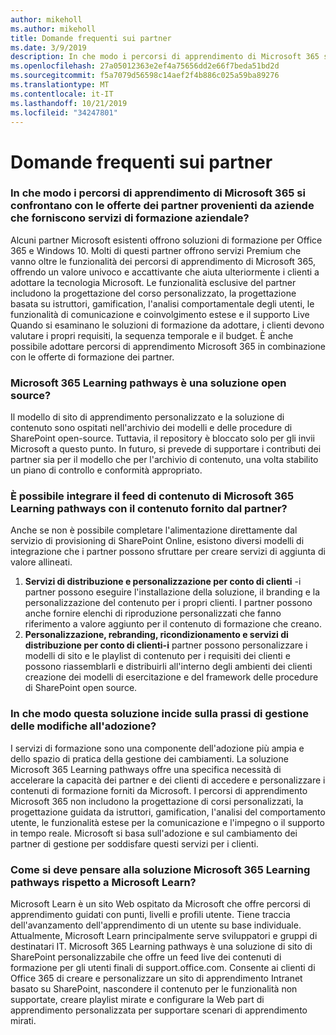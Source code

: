 ```yaml
---
author: mikeholl
ms.author: mikeholl
title: Domande frequenti sui partner
ms.date: 3/9/2019
description: In che modo i percorsi di apprendimento di Microsoft 365 si confrontano con le offerte dei partner provenienti da aziende che forniscono servizi di formazione aziendale?
ms.openlocfilehash: 27a05012363e2ef4a75656dd2e66f7beda51bd2d
ms.sourcegitcommit: f5a7079d56598c14aef2f4b886c025a59ba89276
ms.translationtype: MT
ms.contentlocale: it-IT
ms.lasthandoff: 10/21/2019
ms.locfileid: "34247801"
---
```

# <a name="partner-frequently-asked-questions"></a>Domande frequenti sui partner

### <a name="how-does-microsoft-365-learning-pathways-compare-to-partner-offerings-from-companies-that-provide-enterprise-training-services"></a>In che modo i percorsi di apprendimento di Microsoft 365 si confrontano con le offerte dei partner provenienti da aziende che forniscono servizi di formazione aziendale?
Alcuni partner Microsoft esistenti offrono soluzioni di formazione per Office 365 e Windows 10. Molti di questi partner offrono servizi Premium che vanno oltre le funzionalità dei percorsi di apprendimento di Microsoft 365, offrendo un valore univoco e accattivante che aiuta ulteriormente i clienti a adottare la tecnologia Microsoft. Le funzionalità esclusive del partner includono la progettazione del corso personalizzato, la progettazione basata su istruttori, gamification, l'analisi comportamentale degli utenti, le funzionalità di comunicazione e coinvolgimento estese e il supporto Live Quando si esaminano le soluzioni di formazione da adottare, i clienti devono valutare i propri requisiti, la sequenza temporale e il budget. È anche possibile adottare percorsi di apprendimento Microsoft 365 in combinazione con le offerte di formazione dei partner.
 
### <a name="is-microsoft-365-learning-pathways-an-open-source-solution"></a>Microsoft 365 Learning pathways è una soluzione open source?
Il modello di sito di apprendimento personalizzato e la soluzione di contenuto sono ospitati nell'archivio dei modelli e delle procedure di SharePoint open-source. Tuttavia, il repository è bloccato solo per gli invii Microsoft a questo punto. In futuro, si prevede di supportare i contributi dei partner sia per il modello che per l'archivio di contenuto, una volta stabilito un piano di controllo e conformità appropriato.  

### <a name="can-i-supplement-the-microsoft-365-learning-pathways-content-feed-with-my-partner-provided-content"></a>È possibile integrare il feed di contenuto di Microsoft 365 Learning pathways con il contenuto fornito dal partner? 
Anche se non è possibile completare l'alimentazione direttamente dal servizio di provisioning di SharePoint Online, esistono diversi modelli di integrazione che i partner possono sfruttare per creare servizi di aggiunta di valore allineati.

1. **Servizi di distribuzione e personalizzazione per conto di clienti** -i partner possono eseguire l'installazione della soluzione, il branding e la personalizzazione del contenuto per i propri clienti. I partner possono anche fornire elenchi di riproduzione personalizzati che fanno riferimento a valore aggiunto per il contenuto di formazione che creano. 
2. **Personalizzazione, rebranding, ricondizionamento e servizi di distribuzione per conto di clienti-i** partner possono personalizzare i modelli di sito e le playlist di contenuto per i requisiti dei clienti e possono riassemblarli e distribuirli all'interno degli ambienti dei clienti creazione dei modelli di esercitazione e del framework delle procedure di SharePoint open source. 

### <a name="how-does-this-solution-affect-my-adoption-change-management-practice"></a>In che modo questa soluzione incide sulla prassi di gestione delle modifiche all'adozione? 
I servizi di formazione sono una componente dell'adozione più ampia e dello spazio di pratica della gestione dei cambiamenti. La soluzione Microsoft 365 Learning pathways offre una specifica necessità di accelerare la capacità dei partner e dei clienti di accedere e personalizzare i contenuti di formazione forniti da Microsoft. I percorsi di apprendimento Microsoft 365 non includono la progettazione di corsi personalizzati, la progettazione guidata da istruttori, gamification, l'analisi del comportamento utente, le funzionalità estese per la comunicazione e l'impegno o il supporto in tempo reale. Microsoft si basa sull'adozione e sul cambiamento dei partner di gestione per soddisfare questi servizi per i clienti. 

### <a name="how-should-i-think-of-the-microsoft-365-learning-pathways-solution-with-respect-to-microsoft-learn"></a>Come si deve pensare alla soluzione Microsoft 365 Learning pathways rispetto a Microsoft Learn?
Microsoft Learn è un sito Web ospitato da Microsoft che offre percorsi di apprendimento guidati con punti, livelli e profili utente. Tiene traccia dell'avanzamento dell'apprendimento di un utente su base individuale. Attualmente, Microsoft Learn principalmente serve sviluppatori e gruppi di destinatari IT. Microsoft 365 Learning pathways è una soluzione di sito di SharePoint personalizzabile che offre un feed live dei contenuti di formazione per gli utenti finali di support.office.com. Consente ai clienti di Office 365 di creare e personalizzare un sito di apprendimento Intranet basato su SharePoint, nascondere il contenuto per le funzionalità non supportate, creare playlist mirate e configurare la Web part di apprendimento personalizzata per supportare scenari di apprendimento mirati.
